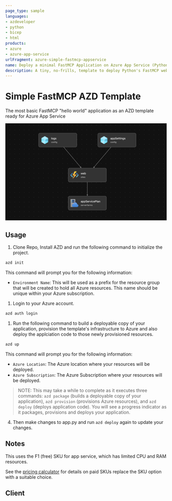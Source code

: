 ```yaml
---
page_type: sample
languages:
- azdeveloper
- python
- bicep
- html
products:
- azure
- azure-app-service
urlFragment: azure-simple-fastmcp-appservice
name: Deploy a minimal FastMCP Application on Azure App Service (Python)
description: A tiny, no-frills, template to deploy Python's FastMCP web framework to Azure App Service in the free tier.
---
```



# Simple FastMCP AZD Template

The most basic FastMCP "hello world" application as an AZD template ready for Azure App Service

![system diagram](diagram.png)

## Usage

1. Clone Repo, Install AZD and run the following command to initialize the project.

```bash
azd init
```

This command will prompt you for the following information:

- `Environment Name`: This will be used as a prefix for the resource group that will be created to hold all Azure resources. This name should be unique within your Azure subscription.

1. Login to your Azure account.
```bash
azd auth login
```

1. Run the following command to build a deployable copy of your application, provision the template's infrastructure to Azure and also deploy the applciation code to those newly provisioned resources.

```bash
azd up
```

This command will prompt you for the following information:
- `Azure Location`: The Azure location where your resources will be deployed.
- `Azure Subscription`: The Azure Subscription where your resources will be deployed.

> NOTE: This may take a while to complete as it executes three commands: `azd package` (builds a deployable copy of your application), `azd provision` (provisions Azure resources), and `azd deploy` (deploys application code). You will see a progress indicator as it packages, provisions and deploys your application.

4. Then make changes to app.py and run `azd deploy` again to update your changes.

## Notes

This uses the F1 (free) SKU for app service, which has limited CPU and RAM resources.

See the [pricing calculator](https://azure.microsoft.com/en-au/pricing/calculator/) for details on paid SKUs replace the SKU option with a suitable choice.

## Client

